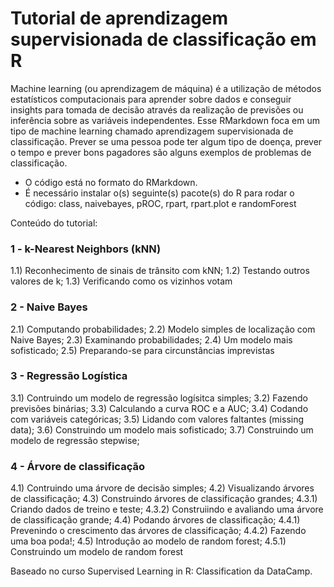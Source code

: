 # Tutorial de aprendizagem supervisionada de classificação em R

Machine learning (ou aprendizagem de máquina) é a utilização de métodos estatísticos computacionais para aprender sobre dados e conseguir insights para tomada de decisão através da realização de previsões ou inferência sobre as variáveis independentes. Esse RMarkdown foca em um tipo de machine learning chamado aprendizagem supervisionada de classificação. Prever se uma pessoa pode ter algum tipo de doença, prever o tempo e prever bons pagadores são alguns exemplos de problemas de classificação.

* O código está no formato do RMarkdown.
* É necessário instalar o(s) seguinte(s) pacote(s) do R para rodar o código: class, naivebayes, pROC, rpart, rpart.plot e randomForest   

Conteúdo do tutorial:

### 1 - k-Nearest Neighbors (kNN)
1.1) Reconhecimento de sinais de trânsito com kNN;
1.2) Testando outros valores de k;
1.3) Verificando como os vizinhos votam

### 2 - Naive Bayes
2.1) Computando probabilidades;
2.2) Modelo simples de localização com Naive Bayes;
2.3) Examinando probabilidades;
2.4) Um modelo mais sofisticado;
2.5) Preparando-se para circunstâncias imprevistas

### 3 - Regressão Logística
3.1) Contruindo um modelo de regressão logísitca simples;
3.2) Fazendo previsões binárias;
3.3) Calculando a curva ROC e a AUC;
3.4) Codando com variáveis categóricas;
3.5) Lidando com  valores faltantes (missing data);
3.6) Construindo um modelo mais sofisticado;
3.7) Construindo um modelo de regressão stepwise;

### 4 - Árvore de classificação
4.1) Contruindo uma árvore de decisão simples;
4.2) Visualizando árvores de classificação;
4.3) Construindo árvores de classificação grandes;
4.3.1) Criando dados de treino e teste;
4.3.2) Construiindo e avaliando uma árvore de classificação grande;
4.4) Podando árvores de classificação;
4.4.1) Prevenindo o crescimento das árvores de classificação;
4.4.2) Fazendo uma boa poda!;
4.5) Introdução ao modelo de random forest;
4.5.1) Construindo um modelo de random forest

Baseado no curso Supervised Learning in R: Classification da DataCamp.

